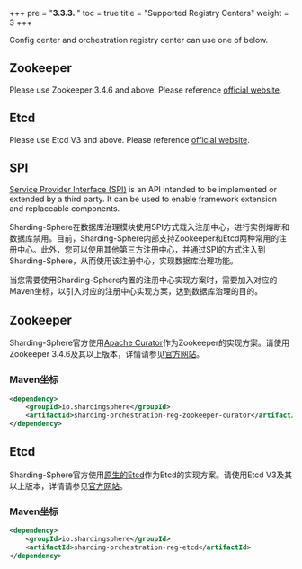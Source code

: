 +++
pre = "<b>3.3.3. </b>"
toc = true
title = "Supported Registry Centers"
weight = 3
+++

Config center and orchestration registry center can use one of below.

## Zookeeper

Please use Zookeeper 3.4.6 and above. Please reference [official website](https://zookeeper.apache.org/).

## Etcd

Please use Etcd V3 and above. Please reference [official website](https://coreos.com/etcd/docs/latest).


## SPI
[Service Provider Interface (SPI)](https://docs.oracle.com/javase/tutorial/sound/SPI-intro.html) is an API intended to be implemented or extended by a third party. It can be used to enable framework extension and replaceable components.

Sharding-Sphere在数据库治理模块使用SPI方式载入注册中心，进行实例熔断和数据库禁用。目前，Sharding-Sphere内部支持Zookeeper和Etcd两种常用的注册中心。此外，您可以使用其他第三方注册中心，并通过SPI的方式注入到Sharding-Sphere，从而使用该注册中心，实现数据库治理功能。

当您需要使用Sharding-Sphere内置的注册中心实现方案时，需要加入对应的Maven坐标，以引入对应的注册中心实现方案，达到数据库治理的目的。

## Zookeeper

Sharding-Sphere官方使用[Apache Curator](http://curator.apache.org/)作为Zookeeper的实现方案。请使用Zookeeper 3.4.6及其以上版本，详情请参见[官方网站](https://zookeeper.apache.org/)。

### Maven坐标

```xml
<dependency>
    <groupId>io.shardingsphere</groupId>
    <artifactId>sharding-orchestration-reg-zookeeper-curator</artifactId>
</dependency>
```

## Etcd

Sharding-Sphere官方使用[原生的Etcd](https://coreos.com/etcd/)作为Etcd的实现方案。请使用Etcd V3及其以上版本，详情请参见[官方网站](https://coreos.com/etcd/docs/latest)。

### Maven坐标
```xml
<dependency>
    <groupId>io.shardingsphere</groupId>
    <artifactId>sharding-orchestration-reg-etcd</artifactId>
</dependency>
```
